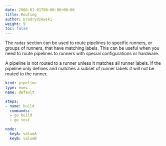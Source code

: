 ```yaml
---
date: 2000-01-01T00:00:00+00:00
title: Routing
author: bradrydzewski
weight: 9
toc: false
---
```


The `nodes` section can be used to route pipelines to specific runners, or groups of runners, that have matching labels. This can be useful when you need to route pipelines to runners with special configurations or hardware.

<div class="alert">
A pipeline is not routed to a runner unless it matches all runner labels. If the pipeline only defines and matches a subset of runner labels it will not be routed to the runner.
</div>

```yaml {linenos=table, hl_lines=["11-13"]}
kind: pipeline
type: exec
name: default

steps:
- name: build
  commands:
  - go build
  - go test

node:
  keyA: valueA
  keyB: valueB
```
